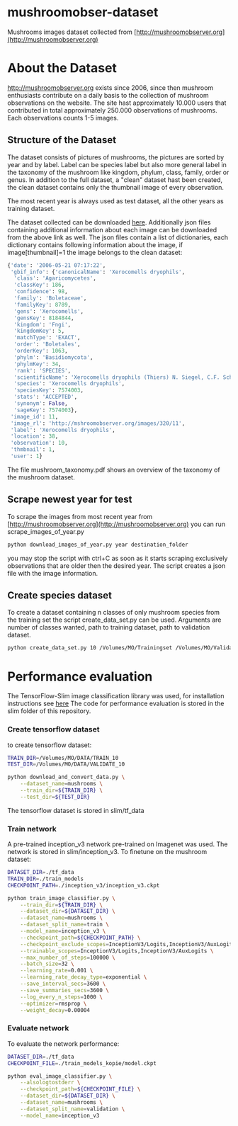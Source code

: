 # mushroomobser-dataset
Mushrooms images dataset collected from [http://mushroomobserver.org](http://mushroomobserver.org)

# About the Dataset

http://mushroomobserver.org exists since 2006, since then mushroom enthusiasts contribute on a daily basis to the collection of mushroom observations on the website. The site hast approximately 10.000 users that contributed in total approximately 250.000 observations of mushrooms. Each observations counts 1-5 images. 

## Structure of the Dataset
The dataset consists of pictures of mushrooms, the pictures are sorted by year and by label. Label can be species label but also more general label in the taxonomy of the mushroom like kingdom, phylum, class, family, order or genus. 
In addition to the full dataset, a "clean" dataset hast been created, the clean dataset contains only the thumbnail image of every observation.

The most recent year is always used as test dataset, all the other years as training dataset.

The dataset collected can be downloaded [here](https://www.dropbox.com/sh/m1o91dwd1nto6w0/AABuDQVJWTq04lL_yaF_G2MFa?dl=0).
Additionally json files containing additional information about each image can be downloaded from the above link as well. The json files contain a list of dictionaries, each dictionary contains following information about the image, if image[thumbnail]=1 the image belongs to the clean dataset:
```python
{'date': '2006-05-21 07:17:22',
 'gbif_info': {'canonicalName': 'Xerocomells dryophils',
  'class': 'Agaricomycetes',
  'classKey': 186,
  'confidence': 98,
  'family': 'Boletaceae',
  'familyKey': 8789,
  'gens': 'Xerocomells',
  'gensKey': 8184844,
  'kingdom': 'Fngi',
  'kingdomKey': 5,
  'matchType': 'EXACT',
  'order': 'Boletales',
  'orderKey': 1063,
  'phylm': 'Basidiomycota',
  'phylmKey': 34,
  'rank': 'SPECIES',
  'scientificName': 'Xerocomells dryophils (Thiers) N. Siegel, C.F. Schwarz & J.L. Frank, 2014',
  'species': 'Xerocomells dryophils',
  'speciesKey': 7574003,
  'stats': 'ACCEPTED',
  'synonym': False,
  'sageKey': 7574003},
 'image_id': 11,
 'image_rl': 'http://mshroomobserver.org/images/320/11',
 'label': 'Xerocomells dryophils',
 'location': 38,
 'observation': 10,
 'thmbnail': 1,
 'user': 1}
```

The file mushroom_taxonomy.pdf shows an overview of the taxonomy of the mushroom dataset.

## Scrape newest year for test
To scrape the images from most recent year from [http://mushroomobserver.org](http://mushroomobserver.org) you can run scrape_images_of_year.py
```bash
python download_images_of_year.py year destination_folder
```
you may stop the script with ctrl+C as soon as it starts scraping exclusively observations that are older then the desired year. The script creates a json file with the image information.

## Create species dataset 

To create a dataset containing n classes of only mushroom species from the training set the script create_data_set.py can be used. Arguments are number of classes wanted, path to training dataset, path to validation dataset.
```bash
python create_data_set.py 10 /Volumes/MO/Trainingset /Volumes/MO/Validationset
```

# Performance evaluation
The TensorFlow-Slim image classification library was used, for installation instructions see [here](https://github.com/tensorflow/models/tree/master/slim)
The code for performance evaluation is stored in the slim folder of this repository. 

### Create tensorflow dataset
to create tensorflow dataset:
```bash
TRAIN_DIR=/Volumes/MO/DATA/TRAIN_10
TEST_DIR=/Volumes/MO/DATA/VALIDATE_10

python download_and_convert_data.py \
    --dataset_name=mushrooms \
    --train_dir=${TRAIN_DIR} \
    --test_dir=${TEST_DIR}
```
The tensorflow dataset is stored in slim/tf_data

### Train network

A pre-trained inception_v3 network pre-trained on Imagenet was used. The network is stored in slim/inception_v3. To finetune on the mushroom dataset:

```bash
DATASET_DIR=./tf_data
TRAIN_DIR=./train_models
CHECKPOINT_PATH=./inception_v3/inception_v3.ckpt

python train_image_classifier.py \
    --train_dir=${TRAIN_DIR} \
    --dataset_dir=${DATASET_DIR} \
    --dataset_name=mushrooms \
    --dataset_split_name=train \
    --model_name=inception_v3 \
    --checkpoint_path=${CHECKPOINT_PATH} \
    --checkpoint_exclude_scopes=InceptionV3/Logits,InceptionV3/AuxLogits \
    --trainable_scopes=InceptionV3/Logits,InceptionV3/AuxLogits \
    --max_number_of_steps=100000 \
  	--batch_size=32 \
  	--learning_rate=0.001 \
  	--learning_rate_decay_type=exponential \
  	--save_interval_secs=3600 \
  	--save_summaries_secs=3600 \
  	--log_every_n_steps=1000 \
  	--optimizer=rmsprop \
 	--weight_decay=0.00004
``` 


### Evaluate network
To evaluate the network performance:
```bash
DATASET_DIR=./tf_data
CHECKPOINT_FILE=./train_models_kopie/model.ckpt

python eval_image_classifier.py \
	--alsologtostderr \
	--checkpoint_path=${CHECKPOINT_FILE} \
	--dataset_dir=${DATASET_DIR} \
	--dataset_name=mushrooms \
	--dataset_split_name=validation \
	--model_name=inception_v3
```
